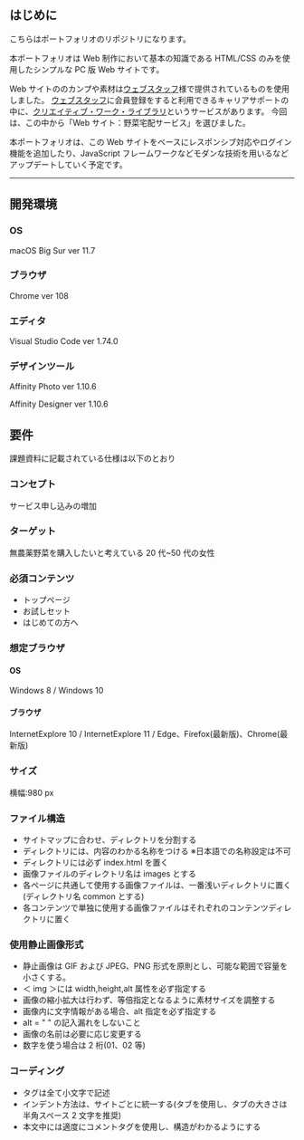 ## はじめに

こちらはポートフォリオのリポジトリになります。

本ポートフォリオは Web 制作において基本の知識である HTML/CSS のみを使用したシンプルな PC 版 Web サイトです。

Web サイトののカンプや素材は[ウェブスタッフ](https://www.webstaff.jp/)様で提供されているものを使用しました。
[ウェブスタッフ](https://www.webstaff.jp/)に会員登録をすると利用できるキャリアサポートの中に、[クリエイティブ・ワーク・ライブラリ](https://www.webstaff.jp/haken/support/library.shtml)というサービスがあります。
今回は、この中から「Web サイト：野菜宅配サービス」を選びました。

本ポートフォリオは、この Web サイトをベースにレスポンシブ対応やログイン機能を追加したり、JavaScript フレームワークなどモダンな技術を用いるなどアップデートしていく予定です。

---

## 開発環境

### OS

macOS Big Sur ver 11.7

### ブラウザ

Chrome ver 108

### エディタ

Visual Studio Code ver 1.74.0

### デザインツール

Affinity Photo ver 1.10.6

Affinity Designer ver 1.10.6

## 要件

課題資料に記載されている仕様は以下のとおり

### コンセプト

サービス申し込みの増加

### ターゲット

無農薬野菜を購入したいと考えている 20 代~50 代の女性

### 必須コンテンツ

- トップページ
- お試しセット
- はじめての方へ

### 想定ブラウザ

#### OS

Windows 8 / Windows 10

#### ブラウザ

InternetExplore 10 / InternetExplore 11 / Edge、Firefox(最新版)、Chrome(最新版)

### サイズ

横幅:980 px

### ファイル構造

- サイトマップに合わせ、ディレクトリを分割する
- ディレクトリには、内容のわかる名称をつける ※日本語での名称設定は不可
- ディレクトリには必ず index.html を置く
- 画像ファイルのディレクトリ名は images とする
- 各ページに共通して使用する画像ファイルは、一番浅いディレクトリに置く(ディレクトリ名 common とする)
- 各コンテンツで単独に使用する画像ファイルはそれぞれのコンテンツディレクトリに置く

### 使用静止画像形式

- 静止画像は GIF および JPEG、PNG 形式を原則とし、可能な範囲で容量を小さくする。
- ＜ img ＞には width,height,alt 属性を必ず指定する
- 画像の縮小拡大は行わず、等倍指定となるように素材サイズを調整する
- 画像内に文字情報がある場合、alt 指定を必ず指定する
- alt = " " の記入漏れをしないこと
- 画像の名前は必要に応じ変更する
- 数字を使う場合は 2 桁(01、02 等)

### コーディング

- タグは全て小文字で記述
- インデント方法は、サイトごとに統一する(タブを使用し、タブの大きさは半角スペース 2 文字を推奨)
- 本文中には適度にコメントタグを使用し、構造がわかるようにする
